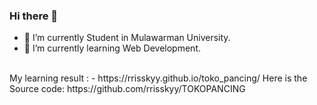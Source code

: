 ### Hi there 👋


- 🔭 I’m currently Student in Mulawarman University.
- 🌱 I’m currently learning Web Development.
<br>     
My learning result : 
- https://rrisskyy.github.io/toko_pancing/
     Here is the Source code: https://github.com/rrisskyy/TOKOPANCING
